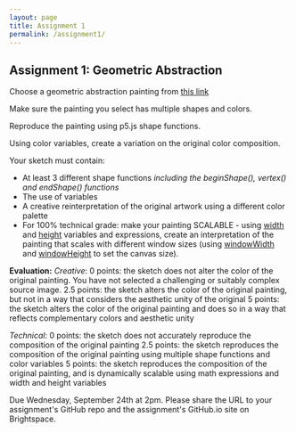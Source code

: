 ```yaml
---
layout: page
title: Assignment 1
permalink: /assignment1/
---
```


## Assignment 1: Geometric Abstraction

Choose a geometric abstraction painting from [this link](https://artsandculture.google.com/entity/geometric-abstraction/m05bw0l)

Make sure the painting you select has multiple shapes and colors.

Reproduce the painting using p5.js shape functions. 

Using color variables, create a variation on the original color composition.

Your sketch must contain:
- At least 3 different shape functions *including the beginShape(), vertex() and endShape() functions*
- The use of variables
- A creative reinterpretation of the original artwork using a different color palette
- For 100% technical grade: make your painting SCALABLE - using [width](https://p5js.org/reference/p5/width) and [height](https://p5js.org/reference/p5/height) variables and expressions, create an interpretation of the painting that scales with different window sizes (using [windowWidth](https://p5js.org/reference/p5/windowWidth) and [windowHeight](https://p5js.org/reference/p5/windowWidth) to set the canvas size).

**Evaluation:**
*Creative*:
0 points: the sketch does not alter the color of the original painting. You have not selected a challenging or suitably complex source image.
2.5 points: the sketch alters the color of the original painting, but not in a way that considers the aesthetic unity of the original
5 points: the sketch alters the color of the original painting and does so in a way that reflects complementary colors and aesthetic unity

*Technical*:
0 points: the sketch does not accurately reproduce the composition of the original painting
2.5 points: the sketch reproduces the composition of the original painting using multiple shape functions and color variables
5 points: the sketch reproduces the composition of the original painting, and is dynamically scalable using math expressions and width and height variables

Due Wednesday, September 24th at 2pm. Please share the URL to your assignment's GitHub repo and the assignment's GitHub.io site on Brightspace.